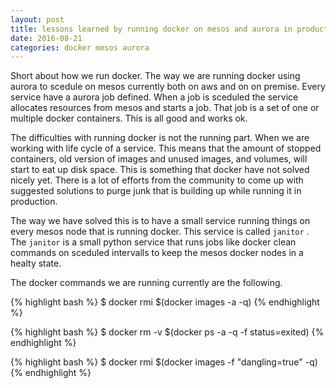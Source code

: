 ```yaml
---
layout: post
title: lessons learned by running docker on mesos and aurora in production
date: 2016-08-21
categories: docker mesos aurora
---
```


Short about how we run docker. The way we are running docker using aurora to scedule on mesos currently both on aws and on on premise. Every service have a aurora job defined. When a job is sceduled the service allocates resources from mesos and starts a job. That job is a set of one or multiple docker containers. This is all good and works ok.

The difficulties with running docker is not the running part. When we are working with life cycle of a service. This means that the amount of stopped containers, old version of images and unused images, and volumes, will start to eat up disk space. This is something that docker have not solved nicely yet. There is a lot of efforts from the community to come up with suggested solutions to purge junk that is building up while running it in production.

The way we have solved this is to have a small service running things on every mesos node that is running docker. This service is called `janitor` . The `janitor` is a small python service that runs jobs like docker clean commands on sceduled intervalls to keep the mesos docker nodes in a healty state. 

The docker commands we are running currently are the following. 

{% highlight bash %}
$ docker rmi $(docker images -a -q)
{% endhighlight %}

{% highlight bash %}
$ docker rm -v $(docker ps -a -q -f status=exited)
{% endhighlight %}

{% highlight bash %}
$ docker rmi $(docker images -f "dangling=true" -q)
{% endhighlight %}
